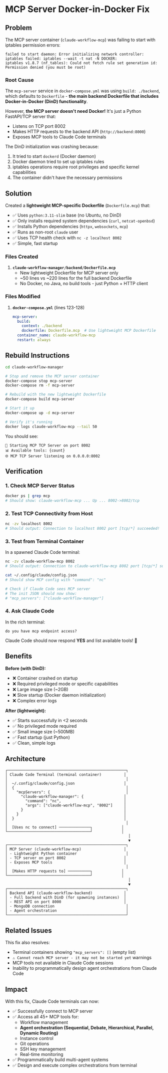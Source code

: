 # MCP Server Docker-in-Docker Fix

## Problem

The MCP server container (`claude-workflow-mcp`) was failing to start with iptables permission errors:

```
failed to start daemon: Error initializing network controller: 
iptables failed: iptables --wait -t nat -N DOCKER: 
iptables v1.8.7 (nf_tables): Could not fetch rule set generation id: 
Permission denied (you must be root)
```

### Root Cause

The `mcp-server` service in `docker-compose.yml` was using `build: ./backend`, which defaults to `Dockerfile` - **the main backend Dockerfile that includes Docker-in-Docker (DinD) functionality**.

However, **the MCP server doesn't need Docker!** It's just a Python FastAPI/TCP server that:
- Listens on TCP port 8002
- Makes HTTP requests to the backend API (`http://backend:8000`)
- Exposes MCP tools to Claude Code terminals

The DinD initialization was crashing because:
1. It tried to start `dockerd` (Docker daemon)
2. Docker daemon tried to set up iptables rules
3. iptables operations require root privileges and specific kernel capabilities
4. The container didn't have the necessary permissions

## Solution

Created a **lightweight MCP-specific Dockerfile** (`Dockerfile.mcp`) that:
- ✅ Uses `python:3.11-slim` base (no Ubuntu, no DinD)
- ✅ Only installs required system dependencies (`curl`, `netcat-openbsd`)
- ✅ Installs Python dependencies (`httpx`, `websockets`, `mcp`)
- ✅ Runs as non-root `claude` user
- ✅ Uses TCP health check with `nc -z localhost 8002`
- ✅ Simple, fast startup

### Files Created

1. **`claude-workflow-manager/backend/Dockerfile.mcp`**
   - New lightweight Dockerfile for MCP server only
   - ~50 lines vs ~220 lines for the full backend Dockerfile
   - No Docker, no Java, no build tools - just Python + HTTP client

### Files Modified

1. **`docker-compose.yml`** (lines 123-128)
   ```yaml
   mcp-server:
     build:
       context: ./backend
       dockerfile: Dockerfile.mcp  # Use lightweight MCP Dockerfile
     container_name: claude-workflow-mcp
     restart: always
   ```

## Rebuild Instructions

```bash
cd claude-workflow-manager

# Stop and remove the MCP server container
docker-compose stop mcp-server
docker-compose rm -f mcp-server

# Rebuild with the new lightweight Dockerfile
docker-compose build mcp-server

# Start it up
docker-compose up -d mcp-server

# Verify it's running
docker logs claude-workflow-mcp --tail 50
```

You should see:
```
🚀 Starting MCP TCP Server on port 8002
📊 Available tools: {count}
🌐 MCP TCP Server listening on 0.0.0.0:8002
```

## Verification

### 1. Check MCP Server Status
```bash
docker ps | grep mcp
# Should show: claude-workflow-mcp ... Up ... 8002->8002/tcp
```

### 2. Test TCP Connectivity from Host
```bash
nc -zv localhost 8002
# Should output: Connection to localhost 8002 port [tcp/*] succeeded!
```

### 3. Test from Terminal Container
In a spawned Claude Code terminal:
```bash
nc -zv claude-workflow-mcp 8002
# Should output: Connection to claude-workflow-mcp 8002 port [tcp/*] succeeded!

cat ~/.config/claude/config.json
# Should show MCP config with "command": "nc"

# Check if Claude Code sees MCP server
# The init JSON should now show:
# "mcp_servers": ["claude-workflow-manager"]
```

### 4. Ask Claude Code
In the rich terminal:
```
do you have mcp endpoint access?
```

Claude Code should now respond **YES** and list available tools! 🎉

## Benefits

**Before (with DinD):**
- ❌ Container crashed on startup
- ❌ Required privileged mode or specific capabilities
- ❌ Large image size (~2GB)
- ❌ Slow startup (Docker daemon initialization)
- ❌ Complex error logs

**After (lightweight):**
- ✅ Starts successfully in <2 seconds
- ✅ No privileged mode required
- ✅ Small image size (~500MB)
- ✅ Fast startup (just Python)
- ✅ Clean, simple logs

## Architecture

```
┌─────────────────────────────────────────────────────┐
│ Claude Code Terminal (terminal container)          │
│                                                     │
│  ~/.config/claude/config.json                      │
│  {                                                  │
│    "mcpServers": {                                  │
│      "claude-workflow-manager": {                  │
│        "command": "nc",                            │
│        "args": ["claude-workflow-mcp", "8002"]     │
│      }                                             │
│    }                                               │
│  }                                                 │
│                                                     │
│  [Uses nc to connect] ──────────────┐             │
└─────────────────────────────────────┘             │
                                                       │
                                                       ▼
┌─────────────────────────────────────────────────────┐
│ MCP Server (claude-workflow-mcp)                   │
│ - Lightweight Python container                      │
│ - TCP server on port 8002                          │
│ - Exposes MCP tools                                │
│                                                     │
│  [Makes HTTP requests to] ──────────┐             │
└─────────────────────────────────────┘             │
                                                       │
                                                       ▼
┌─────────────────────────────────────────────────────┐
│ Backend API (claude-workflow-backend)              │
│ - Full backend with DinD (for spawning instances)  │
│ - REST API on port 8000                            │
│ - MongoDB connection                                │
│ - Agent orchestration                               │
└─────────────────────────────────────────────────────┘
```

## Related Issues

This fix also resolves:
- Terminal containers showing `"mcp_servers": []` (empty list)
- `⚠️ Cannot reach MCP server - it may not be started yet` warnings
- MCP tools not available in Claude Code sessions
- Inability to programmatically design agent orchestrations from Claude Code

## Impact

With this fix, Claude Code terminals can now:
- ✅ Successfully connect to MCP server
- ✅ Access all 45+ MCP tools for:
  - Workflow management
  - **Agent orchestration (Sequential, Debate, Hierarchical, Parallel, Dynamic Routing)**
  - Instance control
  - Git operations
  - SSH key management
  - Real-time monitoring
- ✅ Programmatically build multi-agent systems
- ✅ Design and execute complex orchestrations from terminal

